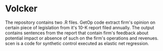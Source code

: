 # Volcker

The repository contains two .R files.
GetOp code extract firm's opinion on certain piece of legislation from it's 10-K report filed annually.
The output contains sentences from the report that contain firm's feedback about potential impact or absence of such on the firm's operations and revenues.
scen is a code for synthetic control executed as elastic net regression.
##
